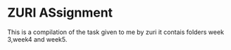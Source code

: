 
# ZURI ASsignment

This is a compilation of the task given to me by zuri it contais folders week 3,week4 and week5.

